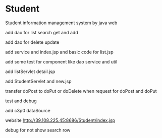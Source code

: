 # Student
Student information management system by java web

add dao for list search get and add

add dao for delete update

add service and index.jsp and basic code for list.jsp

add some test for component like dao service and util

add listServlet detail.jsp

add StudentServlet and new.jsp

transfer doPost to doPut or doDelete when request for doPost and doPut

test and debug

add c3p0 dataSource

website http://39.108.225.45:8686/Student/index.jsp

debug for not show search row
